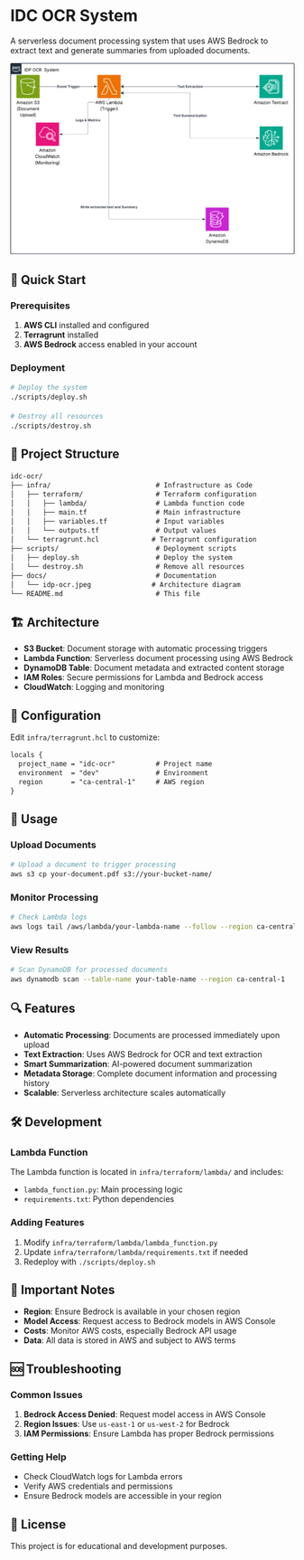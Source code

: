 # IDC OCR System

A serverless document processing system that uses AWS Bedrock to extract text and generate summaries from uploaded documents.

![IDC OCR Architecture](docs/idp-ocr.jpeg)

## 🚀 Quick Start

### Prerequisites

1. **AWS CLI** installed and configured
2. **Terragrunt** installed
3. **AWS Bedrock** access enabled in your account

### Deployment

```bash
# Deploy the system
./scripts/deploy.sh

# Destroy all resources
./scripts/destroy.sh
```

## 📁 Project Structure

```
idc-ocr/
├── infra/                          # Infrastructure as Code
│   ├── terraform/                  # Terraform configuration
│   │   ├── lambda/                 # Lambda function code
│   │   ├── main.tf                 # Main infrastructure
│   │   ├── variables.tf            # Input variables
│   │   └── outputs.tf              # Output values
│   └── terragrunt.hcl             # Terragrunt configuration
├── scripts/                        # Deployment scripts
│   ├── deploy.sh                   # Deploy the system
│   └── destroy.sh                  # Remove all resources
├── docs/                           # Documentation
│   └── idp-ocr.jpeg               # Architecture diagram
└── README.md                       # This file
```

## 🏗️ Architecture

- **S3 Bucket**: Document storage with automatic processing triggers
- **Lambda Function**: Serverless document processing using AWS Bedrock
- **DynamoDB Table**: Document metadata and extracted content storage
- **IAM Roles**: Secure permissions for Lambda and Bedrock access
- **CloudWatch**: Logging and monitoring

## 🔧 Configuration

Edit `infra/terragrunt.hcl` to customize:

```hcl
locals {
  project_name = "idc-ocr"          # Project name
  environment  = "dev"              # Environment
  region       = "ca-central-1"     # AWS region
}
```

## 📝 Usage

### Upload Documents

```bash
# Upload a document to trigger processing
aws s3 cp your-document.pdf s3://your-bucket-name/
```

### Monitor Processing

```bash
# Check Lambda logs
aws logs tail /aws/lambda/your-lambda-name --follow --region ca-central-1
```

### View Results

```bash
# Scan DynamoDB for processed documents
aws dynamodb scan --table-name your-table-name --region ca-central-1
```

## 🔍 Features

- **Automatic Processing**: Documents are processed immediately upon upload
- **Text Extraction**: Uses AWS Bedrock for OCR and text extraction
- **Smart Summarization**: AI-powered document summarization
- **Metadata Storage**: Complete document information and processing history
- **Scalable**: Serverless architecture scales automatically

## 🛠️ Development

### Lambda Function

The Lambda function is located in `infra/terraform/lambda/` and includes:

- `lambda_function.py`: Main processing logic
- `requirements.txt`: Python dependencies

### Adding Features

1. Modify `infra/terraform/lambda/lambda_function.py`
2. Update `infra/terraform/lambda/requirements.txt` if needed
3. Redeploy with `./scripts/deploy.sh`

## 🚨 Important Notes

- **Region**: Ensure Bedrock is available in your chosen region
- **Model Access**: Request access to Bedrock models in AWS Console
- **Costs**: Monitor AWS costs, especially Bedrock API usage
- **Data**: All data is stored in AWS and subject to AWS terms

## 🆘 Troubleshooting

### Common Issues

1. **Bedrock Access Denied**: Request model access in AWS Console
2. **Region Issues**: Use `us-east-1` or `us-west-2` for Bedrock
3. **IAM Permissions**: Ensure Lambda has proper Bedrock permissions

### Getting Help

- Check CloudWatch logs for Lambda errors
- Verify AWS credentials and permissions
- Ensure Bedrock models are accessible in your region

## 📄 License

This project is for educational and development purposes. 